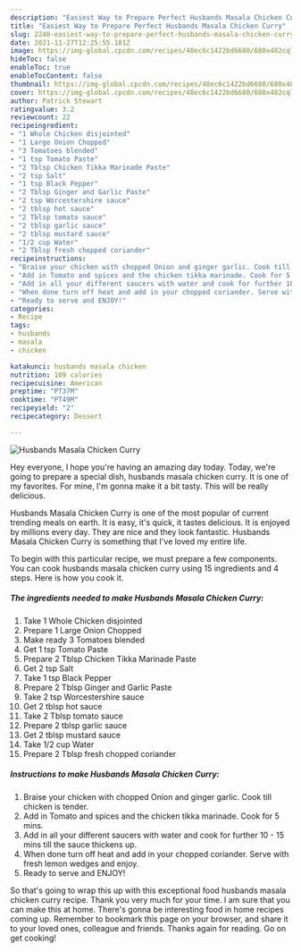 ```yaml
---
description: "Easiest Way to Prepare Perfect Husbands Masala Chicken Curry"
title: "Easiest Way to Prepare Perfect Husbands Masala Chicken Curry"
slug: 2248-easiest-way-to-prepare-perfect-husbands-masala-chicken-curry
date: 2021-11-27T12:25:55.181Z
image: https://img-global.cpcdn.com/recipes/48ec6c1422bd6680/680x482cq70/husbands-masala-chicken-curry-recipe-main-photo.jpg
hideToc: false
enableToc: true
enableTocContent: false
thumbnail: https://img-global.cpcdn.com/recipes/48ec6c1422bd6680/680x482cq70/husbands-masala-chicken-curry-recipe-main-photo.jpg
cover: https://img-global.cpcdn.com/recipes/48ec6c1422bd6680/680x482cq70/husbands-masala-chicken-curry-recipe-main-photo.jpg
author: Patrick Stewart
ratingvalue: 3.2
reviewcount: 22
recipeingredient:
- "1 Whole Chicken disjointed"
- "1 Large Onion Chopped"
- "3 Tomatoes blended"
- "1 tsp Tomato Paste"
- "2 Tblsp Chicken Tikka Marinade Paste"
- "2 tsp Salt"
- "1 tsp Black Pepper"
- "2 Tblsp Ginger and Garlic Paste"
- "2 tsp Worcestershire sauce"
- "2 tblsp hot sauce"
- "2 Tblsp tomato sauce"
- "2 tblsp garlic sauce"
- "2 tblsp mustard sauce"
- "1/2 cup Water"
- "2 Tblsp fresh chopped coriander"
recipeinstructions:
- "Braise your chicken with chopped Onion and ginger garlic. Cook till chicken is tender."
- "Add in Tomato and spices and the chicken tikka marinade. Cook for 5 mins."
- "Add in all your different saucers with water and cook for further 10 - 15 mins till the sauce thickens up."
- "When done turn off heat and add in your chopped coriander. Serve with fresh lemon wedges and enjoy."
- "Ready to serve and ENJOY!"
categories:
- Recipe
tags:
- husbands
- masala
- chicken

katakunci: husbands masala chicken 
nutrition: 109 calories
recipecuisine: American
preptime: "PT37M"
cooktime: "PT49M"
recipeyield: "2"
recipecategory: Dessert

---
```



![Husbands Masala Chicken Curry](https://img-global.cpcdn.com/recipes/48ec6c1422bd6680/680x482cq70/husbands-masala-chicken-curry-recipe-main-photo.jpg)

Hey everyone, I hope you're having an amazing day today. Today, we're going to prepare a special dish, husbands masala chicken curry. It is one of my favorites. For mine, I'm gonna make it a bit tasty. This will be really delicious.

Husbands Masala Chicken Curry is one of the most popular of current trending meals on earth. It is easy, it's quick, it tastes delicious. It is enjoyed by millions every day. They are nice and they look fantastic. Husbands Masala Chicken Curry is something that I've loved my entire life.




To begin with this particular recipe, we must prepare a few components. You can cook husbands masala chicken curry using 15 ingredients and 4 steps. Here is how you cook it.

<!--inarticleads1-->

##### The ingredients needed to make Husbands Masala Chicken Curry:

1. Take 1 Whole Chicken disjointed
1. Prepare 1 Large Onion Chopped
1. Make ready 3 Tomatoes blended
1. Get 1 tsp Tomato Paste
1. Prepare 2 Tblsp Chicken Tikka Marinade Paste
1. Get 2 tsp Salt
1. Take 1 tsp Black Pepper
1. Prepare 2 Tblsp Ginger and Garlic Paste
1. Take 2 tsp Worcestershire sauce
1. Get 2 tblsp hot sauce
1. Take 2 Tblsp tomato sauce
1. Prepare 2 tblsp garlic sauce
1. Get 2 tblsp mustard sauce
1. Take 1/2 cup Water
1. Prepare 2 Tblsp fresh chopped coriander




<!--inarticleads2-->

##### Instructions to make Husbands Masala Chicken Curry:

1. Braise your chicken with chopped Onion and ginger garlic. Cook till chicken is tender.
1. Add in Tomato and spices and the chicken tikka marinade. Cook for 5 mins.
1. Add in all your different saucers with water and cook for further 10 - 15 mins till the sauce thickens up.
1. When done turn off heat and add in your chopped coriander. Serve with fresh lemon wedges and enjoy.
1. Ready to serve and ENJOY!



So that's going to wrap this up with this exceptional food husbands masala chicken curry recipe. Thank you very much for your time. I am sure that you can make this at home. There's gonna be interesting food in home recipes coming up. Remember to bookmark this page on your browser, and share it to your loved ones, colleague and friends. Thanks again for reading. Go on get cooking!
